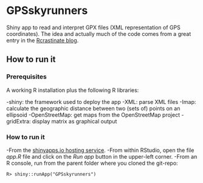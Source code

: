 # GPSskyrunners
Shiny app to read and interpret GPX files (XML representation of GPS coordinates).
The idea and actually much of the code comes from a great entry in the [Rcrastinate blog](http://rcrastinate.blogspot.de/2014/09/stay-on-track-plotting-gps-tracks-with-r.html).

## How to run it
### Prerequisites
A working R installation plus the following R libraries:

-shiny: the framework used to deploy the app
-XML: parse XML files
-Imap: calculate the geographic distance between two (sets of) points on an ellipsoid
-OpenStreetMap: get maps from the OpenStreetMap project
-gridExtra: display matrix as graphical output

### How to run it
-From the [shinyapps.io hosting service](https://ssayols.shinyapps.io/GPSskyrunners).
-From within RStudio, open the file *app.R* file and click on the *Run app* button in the upper-left corner.
-From an R console, run from the parent folder where you cloned the git-repo:
```
R> shiny::runApp("GPSskyrunners")
```

